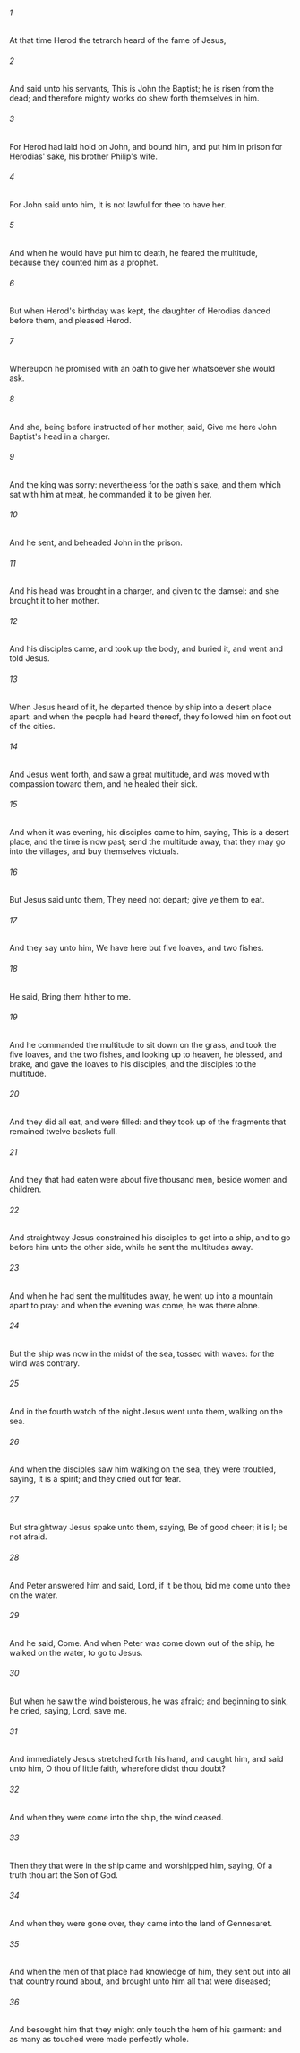 ###### 1
At that time Herod the tetrarch heard of the fame of Jesus,

###### 2
And said unto his servants, This is John the Baptist; he is risen from the dead; and therefore mighty works do shew forth themselves in him.

###### 3
For Herod had laid hold on John, and bound him, and put him in prison for Herodias' sake, his brother Philip's wife.

###### 4
For John said unto him, It is not lawful for thee to have her.

###### 5
And when he would have put him to death, he feared the multitude, because they counted him as a prophet.

###### 6
But when Herod's birthday was kept, the daughter of Herodias danced before them, and pleased Herod.

###### 7
Whereupon he promised with an oath to give her whatsoever she would ask.

###### 8
And she, being before instructed of her mother, said, Give me here John Baptist's head in a charger.

###### 9
And the king was sorry: nevertheless for the oath's sake, and them which sat with him at meat, he commanded it to be given her.

###### 10
And he sent, and beheaded John in the prison.

###### 11
And his head was brought in a charger, and given to the damsel: and she brought it to her mother.

###### 12
And his disciples came, and took up the body, and buried it, and went and told Jesus.

###### 13
When Jesus heard of it, he departed thence by ship into a desert place apart: and when the people had heard thereof, they followed him on foot out of the cities.

###### 14
And Jesus went forth, and saw a great multitude, and was moved with compassion toward them, and he healed their sick.

###### 15
And when it was evening, his disciples came to him, saying, This is a desert place, and the time is now past; send the multitude away, that they may go into the villages, and buy themselves victuals.

###### 16
But Jesus said unto them, They need not depart; give ye them to eat.

###### 17
And they say unto him, We have here but five loaves, and two fishes.

###### 18
He said, Bring them hither to me.

###### 19
And he commanded the multitude to sit down on the grass, and took the five loaves, and the two fishes, and looking up to heaven, he blessed, and brake, and gave the loaves to his disciples, and the disciples to the multitude.

###### 20
And they did all eat, and were filled: and they took up of the fragments that remained twelve baskets full.

###### 21
And they that had eaten were about five thousand men, beside women and children.

###### 22
And straightway Jesus constrained his disciples to get into a ship, and to go before him unto the other side, while he sent the multitudes away.

###### 23
And when he had sent the multitudes away, he went up into a mountain apart to pray: and when the evening was come, he was there alone.

###### 24
But the ship was now in the midst of the sea, tossed with waves: for the wind was contrary.

###### 25
And in the fourth watch of the night Jesus went unto them, walking on the sea.

###### 26
And when the disciples saw him walking on the sea, they were troubled, saying, It is a spirit; and they cried out for fear.

###### 27
But straightway Jesus spake unto them, saying, Be of good cheer; it is I; be not afraid.

###### 28
And Peter answered him and said, Lord, if it be thou, bid me come unto thee on the water.

###### 29
And he said, Come. And when Peter was come down out of the ship, he walked on the water, to go to Jesus.

###### 30
But when he saw the wind boisterous, he was afraid; and beginning to sink, he cried, saying, Lord, save me.

###### 31
And immediately Jesus stretched forth his hand, and caught him, and said unto him, O thou of little faith, wherefore didst thou doubt?

###### 32
And when they were come into the ship, the wind ceased.

###### 33
Then they that were in the ship came and worshipped him, saying, Of a truth thou art the Son of God.

###### 34
And when they were gone over, they came into the land of Gennesaret.

###### 35
And when the men of that place had knowledge of him, they sent out into all that country round about, and brought unto him all that were diseased;

###### 36
And besought him that they might only touch the hem of his garment: and as many as touched were made perfectly whole.

